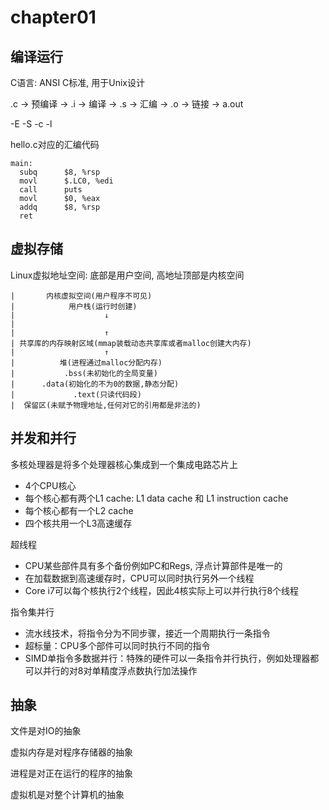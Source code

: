 # chapter01

## 编译运行

C语言: ANSI C标准, 用于Unix设计

.c → 预编译 → .i → 编译 → .s → 汇编 → .o → 链接 → a.out

-E  -S  -c   -l

hello.c对应的汇编代码

```assembly
main:
  subq      $8, %rsp
  movl      $.LC0, %edi
  call      puts
  movl      $0, %eax
  addq      $8, %rsp
  ret
```

## 虚拟存储

Linux虚拟地址空间: 底部是用户空间, 高地址顶部是内核空间

```
|       内核虚拟空间(用户程序不可见)
|            用户栈(运行时创建)
|                    ↓
|
|                    ↑
| 共享库的内存映射区域(mmap装载动态共享库或者malloc创建大内存)
|                    ↑
|          堆(进程通过malloc分配内存)
|           .bss(未初始化的全局变量)
|      .data(初始化的不为0的数据,静态分配)
|             .text(只读代码段)
|  保留区(未赋予物理地址,任何对它的引用都是非法的)
```

## 并发和并行

多核处理器是将多个处理器核心集成到一个集成电路芯片上
- 4个CPU核心
- 每个核心都有两个L1 cache: L1 data cache 和 L1 instruction cache
- 每个核心都有一个L2 cache
- 四个核共用一个L3高速缓存

超线程
- CPU某些部件具有多个备份例如PC和Regs, 浮点计算部件是唯一的
- 在加载数据到高速缓存时，CPU可以同时执行另外一个线程
- Core i7可以每个核执行2个线程，因此4核实际上可以并行执行8个线程

指令集并行
- 流水线技术，将指令分为不同步骤，接近一个周期执行一条指令
- 超标量：CPU多个部件可以同时执行不同的指令
- SIMD单指令多数据并行：特殊的硬件可以一条指令并行执行，例如处理器都可以并行的对8对单精度浮点数执行加法操作

## 抽象

文件是对IO的抽象

虚拟内存是对程序存储器的抽象

进程是对正在运行的程序的抽象

虚拟机是对整个计算机的抽象